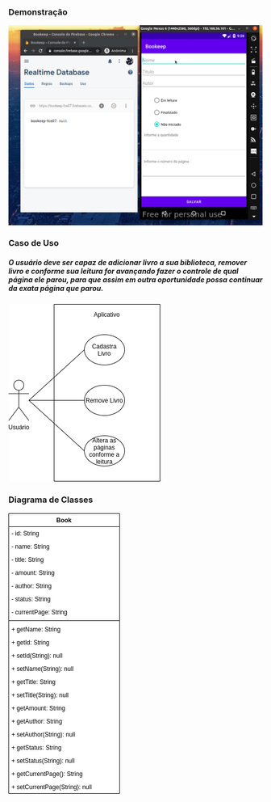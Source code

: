 ### Demonstração

![Demonstração](doc/Peek%2002-11-2020%2022-29.gif)

### Caso de Uso

##### O usuário deve ser capaz de adicionar livro a sua biblioteca, remover livro e conforme sua leitura for avançando fazer o controle de qual página ele parou, para que assim em outra oportunidade possa continuar da exata página que parou.

![Caso de Uso](doc/casodeuso.png)


### Diagrama de Classes

![Diagrama de Classes](doc/diagramadeclasses.png)
